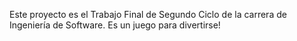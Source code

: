 Este proyecto es el Trabajo Final de Segundo Ciclo de la carrera de Ingeniería de Software. Es un juego para divertirse!
